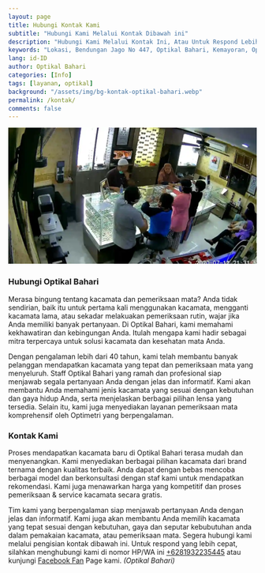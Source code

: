 ```yaml
---
layout: page
title: Hubungi Kontak Kami
subtitle: "Hubungi Kami Melalui Kontak Dibawah ini"
description: "Hubungi Kami Melalui Kontak Ini, Atau Untuk Respond Lebih Cepat, Silahkan Menghubungi Kami Melalui WhatsApp Kami"
keywords: "Lokasi, Bendungan Jago No 447, Optikal Bahari, Kemayoran, Optikal, Optik, Kacamata, Gratis"
lang: id-ID
author: Optikal Bahari
categories: [Info]
tags: [layanan, optikal]
background: "/assets/img/bg-kontak-optikal-bahari.webp"
permalink: /kontak/
comments: false
---
```

<div class="card-deck mb-3">
  <div class="card shadow p-3 mb-5 bg-white rounded">
    <img
      src="/assets/img/posts/periksa-mata/periksa-mata-gratis-optikal-bahari-6.webp"
      class="card-img-top"
      alt="Hubungi Optikal Bahari">
    <div class="card-body">
      <h3 class="card-title">Hubungi Optikal Bahari</h3>
      <p class="card-text text-justify">
        Merasa bingung tentang kacamata dan pemeriksaan mata? Anda tidak sendirian, baik itu untuk pertama kali 
        menggunakan kacamata, mengganti kacamata lama, atau sekadar melakuakan pemeriksaan rutin, wajar jika Anda
        memiliki banyak pertanyaan. Di Optikal Bahari, kami memahami kekhawatiran dan kebingungan Anda. Itulah mengapa
        kami hadir sebagai mitra terpercaya untuk solusi kacamata dan kesehatan mata Anda.
      </p>
      <p class="card-text text-justify">
        Dengan pengalaman lebih dari 40 tahun, kami telah membantu banyak pelanggan mendapatkan kacamata yang tepat dan 
        pemeriksaan mata yang menyeluruh. Staff Optikal Bahari yang ramah dan profesional siap menjawab segala
        pertanyaan Anda dengan jelas dan informatif. Kami akan membantu Anda memahami jenis kacamata yang sesuai dengan
        kebutuhan dan gaya hidup Anda, serta menjelaskan berbagai pilihan lensa yang tersedia. Selain itu, kami juga
        menyediakan layanan pemeriksaan mata komprehensif oleh Optimetri yang berpengalaman.
      </p>
      <h3 class="card-title">Kontak Kami</h3>
      <script
        charset="utf-8"
        type="text/javascript"
        src="//js.hsforms.net/forms/embed/v2.js"></script>
      <script>
        hbspt.forms.create({
          region: 'na1',
          portalId: '45299584',
          formId: 'dd1ec443-6b6b-41ea-afa8-d200972642c1',
        });
      </script>
      <p class="card-text text-justify">
        Proses mendapatkan kacamata baru di Optikal Bahari terasa mudah dan menyenangkan. Kami menyediakan berbagai 
        pilihan kacamata dari brand ternama dengan kualitas terbaik. Anda dapat dengan bebas mencoba berbagai model dan
        berkonsultasi dengan staf kami untuk mendapatkan rekomendasi. Kami juga menawarkan harga yang kompetitif dan
        proses pemeriksaan & service kacamata secara gratis.
      </p>
      <p class="card-text text-justify">
        Tim kami yang berpengalaman siap menjawab pertanyaan Anda dengan jelas dan informatif. Kami juga akan membantu 
        Anda memilih kacamata yang tepat sesuai dengan kebutuhan, gaya dan seputar kebubutuhan anda dalam pemakaian
        kacamata, atau pemeriksaan mata. Segera hubungi kami melalui pengisian kontak dibawah ini. Untuk respond yang
        lebih cepat, silahkan menghubungi kami di nomor HP/WA ini
        <a
          href="https://api.whatsapp.com/send?phone=6281932235445&text=Hallo%2C+saya+butuh+informasi+lebih+lanjut+mengenai+Optikal+Bahari"
          id="WhatsAppClick"
          class="WhatsAppCall"
          title="Call WhatsApp">+6281932235445</a>
        atau kunjungi
        <a
          href="https://www.facebook.com/optikalbahari"
          id="FBClick"
          title="Facebook Page Optikal Bahari"
          class="FacebookPage">Facebook Fan</a>
        Page kami.
        <em>(Optikal Bahari)</em>
      </p>
    </div>
  </div>
</div>